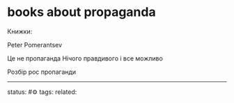 # books about propaganda
Книжки:

Peter Pomerantsev

Це не пропаганда
Нічого правдивого і все можливо

Розбір рос пропаганди


---
status: #⚙️ 
tags: 
related: 